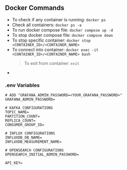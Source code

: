 ## Docker Commands
- To check if any container is running: `docker ps`
- Check all containers: `docker ps -a`
- To run docker compose file: `docker compose up -d`
- To stop docker compose file: `docker compose down`
- To stop specific container: `docker stop <CONTAINER_ID>/<CONTAINER_NAME>`
- To connect into container: `docker exec -it <CONTAINER_ID>/<CONTAINER_NAME> bash`
    > To exit from container: `exit`
- 


### .env Variables
```
# ADD "GRAFANA_ADMIN_PASSWORD=<YOUR_GRAFANA_PASSWORD>"
GRAFANA_ADMIN_PASSWORD=

# KAFKA CONFIGURATIONS
TOPIC_NAME=
PARTITION_COUNT=
REPLICA_COUNT=
CONSUMER_GROUP_ID=

# INFLUX CONFIGURATIONS
INFLUXDB_DB_NAME=
INFLUXDB_MEASUREMENT_NAME=

# OPENSEARCH CONFIGURATIONS
OPENSEARCH_INITIAL_ADMIN_PASSWORD=

API_KEY=
```